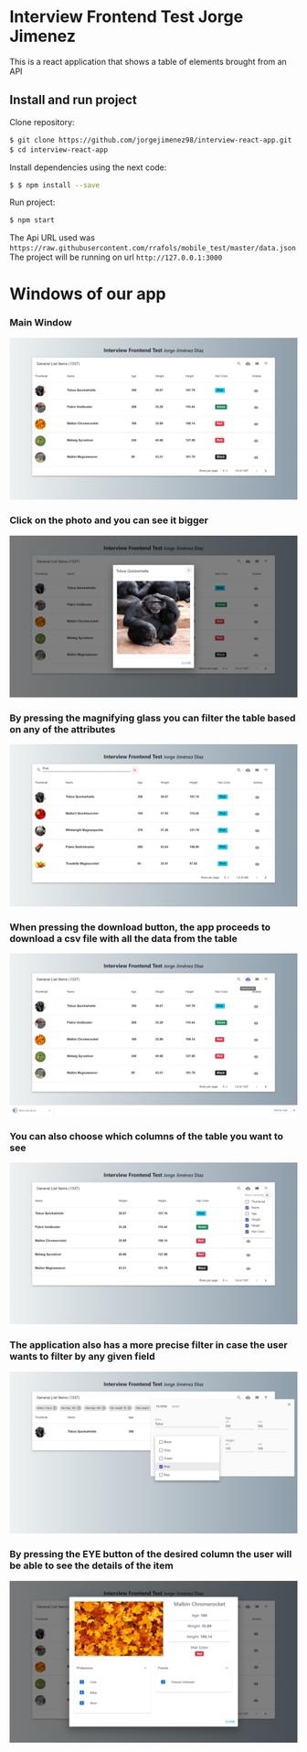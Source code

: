 # Interview Frontend Test Jorge Jimenez

This is a react application that shows a table of elements brought from an API

## Install and run project 

Clone repository:

```sh
$ git clone https://github.com/jorgejimenez98/interview-react-app.git
$ cd interview-react-app

```
Install dependencies using the next code:

```sh
$ $ npm install --save
```

Run project:

```sh
$ npm start
```
The Api URL used was `https://raw.githubusercontent.com/rrafols/mobile_test/master/data.json`  
The project will be running on url `http://127.0.0.1:3000`



# Windows of our app

### Main Window

![Alt text](src/assets/main.png?raw=true "Ejemplo")

### Click on the photo and you can see it bigger

![Alt text](src/assets/picture.png?raw=true "Ejemplo")

### By pressing the magnifying glass you can filter the table based on any of the attributes

![Alt text](src/assets/litteFilter.png?raw=true "Ejemplo")

### When pressing the download button, the app proceeds to download a csv file with all the data from the table

![Alt text](src/assets/download.png?raw=true "Ejemplo")

### You can also choose which columns of the table you want to see
![Alt text](src/assets/showColumns.png?raw=true "Ejemplo")

### The application also has a more precise filter in case the user wants to filter by any given field
![Alt text](src/assets/pickColor.png?raw=true "Ejemplo")

### By pressing the EYE button of the desired column the user will be able to see the details of the item
![Alt text](src/assets/allDetails.png?raw=true "Ejemplo")

